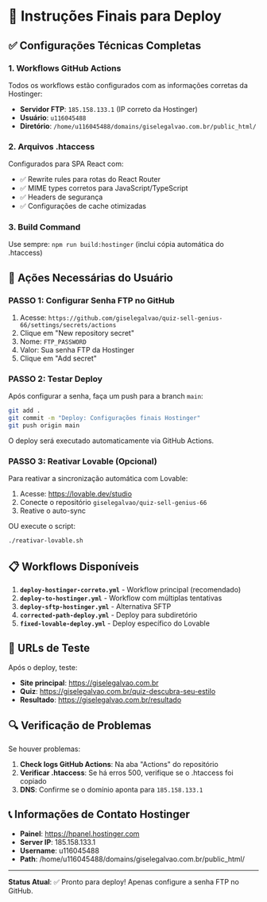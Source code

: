 # 🚀 Instruções Finais para Deploy

## ✅ Configurações Técnicas Completas

### 1. **Workflows GitHub Actions** 
Todos os workflows estão configurados com as informações corretas da Hostinger:
- **Servidor FTP**: `185.158.133.1` (IP correto da Hostinger)
- **Usuário**: `u116045488`
- **Diretório**: `/home/u116045488/domains/giselegalvao.com.br/public_html/`

### 2. **Arquivos .htaccess**
Configurados para SPA React com:
- ✅ Rewrite rules para rotas do React Router
- ✅ MIME types corretos para JavaScript/TypeScript
- ✅ Headers de segurança
- ✅ Configurações de cache otimizadas

### 3. **Build Command**
Use sempre: `npm run build:hostinger` (inclui cópia automática do .htaccess)

## 🔧 Ações Necessárias do Usuário

### **PASSO 1: Configurar Senha FTP no GitHub**

1. Acesse: `https://github.com/giselegalvao/quiz-sell-genius-66/settings/secrets/actions`
2. Clique em "New repository secret"
3. Nome: `FTP_PASSWORD`
4. Valor: Sua senha FTP da Hostinger
5. Clique em "Add secret"

### **PASSO 2: Testar Deploy**

Após configurar a senha, faça um push para a branch `main`:

```bash
git add .
git commit -m "Deploy: Configurações finais Hostinger"
git push origin main
```

O deploy será executado automaticamente via GitHub Actions.

### **PASSO 3: Reativar Lovable (Opcional)**

Para reativar a sincronização automática com Lovable:

1. Acesse: https://lovable.dev/studio
2. Conecte o repositório `giselegalvao/quiz-sell-genius-66`
3. Reative o auto-sync

OU execute o script:
```bash
./reativar-lovable.sh
```

## 📋 Workflows Disponíveis

1. **`deploy-hostinger-correto.yml`** - Workflow principal (recomendado)
2. **`deploy-to-hostinger.yml`** - Workflow com múltiplas tentativas
3. **`deploy-sftp-hostinger.yml`** - Alternativa SFTP
4. **`corrected-path-deploy.yml`** - Deploy para subdiretório
5. **`fixed-lovable-deploy.yml`** - Deploy específico do Lovable

## 🎯 URLs de Teste

Após o deploy, teste:
- **Site principal**: https://giselegalvao.com.br
- **Quiz**: https://giselegalvao.com.br/quiz-descubra-seu-estilo
- **Resultado**: https://giselegalvao.com.br/resultado

## 🔍 Verificação de Problemas

Se houver problemas:

1. **Check logs GitHub Actions**: Na aba "Actions" do repositório
2. **Verificar .htaccess**: Se há erros 500, verifique se o .htaccess foi copiado
3. **DNS**: Confirme se o domínio aponta para `185.158.133.1`

## 📞 Informações de Contato Hostinger

- **Painel**: https://hpanel.hostinger.com
- **Server IP**: 185.158.133.1
- **Username**: u116045488
- **Path**: /home/u116045488/domains/giselegalvao.com.br/public_html/

---

**Status Atual**: ✅ Pronto para deploy! Apenas configure a senha FTP no GitHub.
